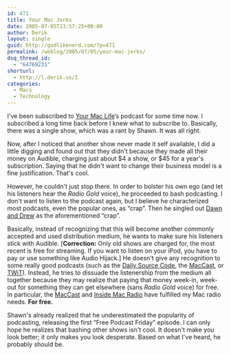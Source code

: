```yaml
---
id: 471
title: Your Mac Jerks
date: 2005-07-05T23:57:25+00:00
author: Derik
layout: single
guid: http://godlikenerd.com/?p=471
permalink: /weblog/2005/07/05/your-mac-jerks/
dsq_thread_id:
  - "64769231"
shorturl:
  - http://l.derik.us/I
categories:
  - Macs
  - Technology
---
```

I've been subscribed to [Your Mac Life](http://www.yourmaclife.com)&#8216;s podcast for some time now. I subscribed a long time back before I knew what to subscribe to. Basically, there was a single show, which was a rant by Shawn. It was all right.

Now, after I noticed that another show never made it self available, I did a little digging and found out that they didn't because they made all their money on Audible, charging just about $4 a show, or $45 for a year's subscription. Saying that he didn't want to change their business model is a fine justification. That's cool.

However, he couldn't just stop there. In order to bolster his own ego (and let his listeners hear the _Radio Gold_ voice), he proceeded to bash podcasting. I don't want to listen to the podcast again, but I believe he characterized most podcasts, even the popular ones, as &#8220;crap&#8221;. Then he singled out [Dawn and Drew](http://www.dawnanddrew.com) as the aforementioned &#8220;crap&#8221;.

Basically, instead of recognizing that this will become another commonly accepted and used distribution medium, he wants to make sure his listeners stick with Audible. [**Correction:** Only old shows are charged for, the most recent is free for streaming. If you want to listen on your iPod, you have to pay or use something like Audio Hijack.] He doesn't give any recognition to some really good podcasts (such as the [Daily Source Code](http://www.dailysourcecode.com), the [MacCast](http://www.maccast), or [TWiT](http://twit.tv)). Instead, he tries to dissuade the listenership from the medium all together because they may realize that paying that money week-in, week-out for something they can get elsewhere (sans _Radio Gold_ voice) for free. In particular, the [MacCast](http://www.maccast.com) and [Inside Mac Radio](http://www.osxfaq.com/radio/) have fulfilled my Mac radio needs. **For free.**

Shawn's already realized that he underestimated the popularity of podcasting, releasing the first &#8220;Free Podcast Friday&#8221; episode. I can only hope he realizes that bashing other shows isn't cool. It doesn't make you look better; it only makes you look desperate. Based on what I've heard, he probably should be.